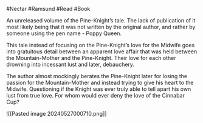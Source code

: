 #Nectar #Ramsund #Read #Book 

An unreleased volume of the Pine-Knight’s tale. The lack of publication of it most likely being that it was not written by the original author, and rather by someone using the pen name - Poppy Queen.

This tale instead of focusing on the Pine-Knight’s love for the Midwife goes into gratuitous detail between an apparent love affair that was held between the Mountain-Mother and the Pine-Knight. Their love for each other drowning into incessant lust and later, debauchery.

The author almost mockingly berates the Pine-Knight later for losing the passion for the Mountain-Mother and instead trying to give his heart to the Midwife. Questioning if the Knight was ever truly able to tell apart his own lust from true love. For whom would ever deny the love of the Cinnabar Cup?

![[Pasted image 20240527000710.png]]
